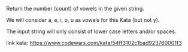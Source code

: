 Return the number (count) of vowels in the given string.

We will consider a, e, i, o, u as vowels for this Kata (but not y).

The input string will only consist of lower case letters and/or spaces.


link kata: https://www.codewars.com/kata/54ff3102c1bad923760001f3